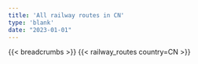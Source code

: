 ```yaml
---
title: 'All railway routes in CN'
type: 'blank'
date: "2023-01-01"
---
```


{{< breadcrumbs >}}
{{< railway_routes country=CN >}}
